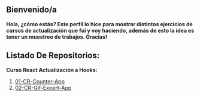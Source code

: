  ## Bienvenido/a
**Hola, ¿cómo estás? Este perfíl lo hice para mostrar distintos ejercicios de cursos de actualización que fui y voy haciendo, además de esto la idea es tener un muestreo de trabajos.
Gracias!**
 

## Listado De Repositorios:

**Curso React Actualización a Hooks:**

 1.  [01-CR-Counter-App](https://github.com/nairdadev/01-CR-Counter-App) 
 2.  [02-CR-Gif-Expert-App](https://github.com/nairdadev/02-CR-Gif-Expert-App) 

